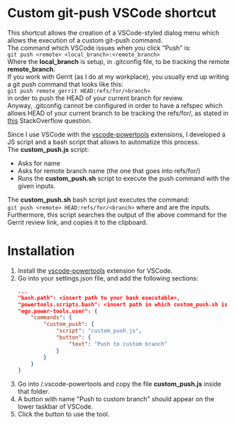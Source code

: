 # Custom git-push VSCode shortcut

This shortcut allows the creation of a VSCode-styled dialog menu which allows the execution of a custom git-push command.  
The command which VSCode issues when you click "Push" is:  
    `git push <remote> <local_branch>:<remote_branch>`  
Where the **local_branch** is setup, in .gitconfig file, to be tracking the remote **remote_branch**.  
If you work with Gerrit (as I do at my workplace), you usually end up writing a git push command that looks like this:  
    `git push remote_gerrit HEAD:refs/for/<branch>`  
in order to push the HEAD of your current branch for review.  
Anyway, .gitconfig cannot be configured in order to have a refspec which allows HEAD of your current branch to be tracking the refs/for/<branch>, as stated in [this](https://stackoverflow.com/questions/21946814/git-push-to-gerrit-with-a-tracking-branch) StackOverflow question.  

Since I use VSCode with the [vscode-powertools](https://marketplace.visualstudio.com/items?itemName=ego-digital.vscode-powertools) extensions, I developed a JS script and a bash script that allows to automatize this process.  
The **custom_push.js** script:  
- Asks for <remote> name
- Asks for remote branch name (the one that goes into refs/for/<branch>)
- Runs the **custom_push.sh** script to execute the push command with the given inputs.

The **custom_push.sh** bash script just executes the command:  
    `git push <remote> HEAD:refs/for/<branch>`
where <remote> and <branch> are the inputs.
Furthermore, this script searches the output of the above command for the Gerrit review link, and copies it to the clipboard.

# Installation

1. Install the [vscode-powertools](https://marketplace.visualstudio.com/items?itemName=ego-digital.vscode-powertools) extension for VSCode.
2. Go into your settings.json file, and add the following sections:
    ```json
    ...
    "bash.path": <insert path to your bash executable>,
    "powertools.scripts.bash": <insert path in which custom_push.sh is stored>,
    "ego.power-tools.user": {
        "commands": {
            "custom_push": {
                "script": "custom_push.js",
                "button": {
                    "text": "Push to custom branch"
                }
            }
        }
    }
    ```
3. Go into <user-folder>/.vscode-powertools and copy the file **custom_push.js** inside that folder.
4. A button with name "Push to custom branch" should appear on the lower taskbar of VSCode.
5. Click the button to use the tool.
